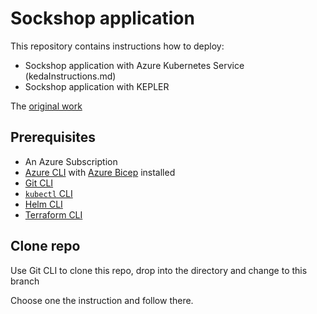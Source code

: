
# Sockshop application

This repository contains instructions how to deploy:
* Sockshop application with Azure Kubernetes Service (kedaInstructions.md)
* Sockshop application with KEPLER

The [original work](https://github.com/HabsB/Green-Autoscaling)


## Prerequisites

* An Azure Subscription
* [Azure CLI](https://docs.microsoft.com/cli/azure/install-azure-cli) with [Azure Bicep](https://learn.microsoft.com/azure/azure-resource-manager/bicep/install#azure-cli) installed
* [Git CLI](https://git-scm.com/book/en/v2/Getting-Started-Installing-Git)
* [`kubectl` CLI](https://kubernetes.io/docs/tasks/tools/install-kubectl-linux/)
* [Helm CLI](https://helm.sh/docs/intro/install/)
* [Terraform CLI](https://www.terraform.io/downloads)

## Clone repo

Use Git CLI to clone this repo, drop into the directory and change to this branch

Choose one the instruction and follow there.